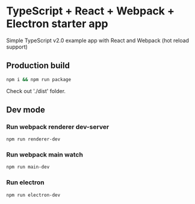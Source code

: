 TypeScript + React + Webpack + Electron starter app
======================
Simple TypeScript v2.0 example app with React and Webpack (hot reload support)
## Production build
 ```bash
npm i && npm run package
 ```
 Check out './dist' folder.

## Dev mode
### Run webpack renderer dev-server
 ```bash
npm run renderer-dev
 ```
### Run webpack main watch
 ```bash
npm run main-dev
 ```
### Run electron
 ```bash
npm run electron-dev
 ```